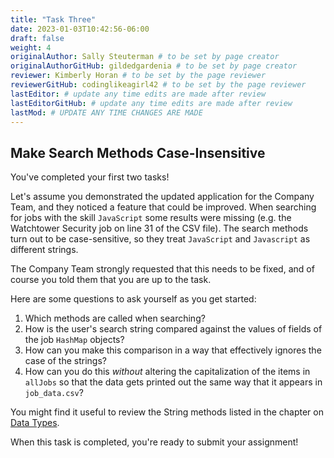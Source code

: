 ```yaml
---
title: "Task Three"
date: 2023-01-03T10:42:56-06:00
draft: false
weight: 4
originalAuthor: Sally Steuterman # to be set by page creator
originalAuthorGitHub: gildedgardenia # to be set by page creator
reviewer: Kimberly Horan # to be set by the page reviewer
reviewerGitHub: codinglikeagirl42 # to be set by the page reviewer
lastEditor: # update any time edits are made after review
lastEditorGitHub: # update any time edits are made after review
lastMod: # UPDATE ANY TIME CHANGES ARE MADE
---
```


## Make Search Methods Case-Insensitive

You've completed your first two tasks!

Let's assume you demonstrated the updated application for the Company Team, and they noticed a feature that could be improved. When searching for jobs with the skill `JavaScript` some results were missing (e.g. the Watchtower Security job on line 31 of the CSV file). The search methods turn out to be case-sensitive, so they treat `JavaScript` and `Javascript` as different strings.

The Company Team strongly requested that this needs to be fixed, and of course
you told them that you are up to the task.

Here are some questions to ask yourself as you get started:

1. Which methods are called when searching?
2. How is the user's search string compared against the values of fields of the job `HashMap` objects?
3. How can you make this comparison in a way that effectively ignores the case of the strings?
4. How can you do this *without* altering the capitalization of the items in `allJobs` so that the data gets printed out the same way that it appears in `job_data.csv`?

You might find it useful to review the String methods listed in the
chapter on [Data Types](https://education.launchcode.org/java-web-development/chapters/data-types/index.html#data-types).

When this task is completed, you're ready to submit your assignment!